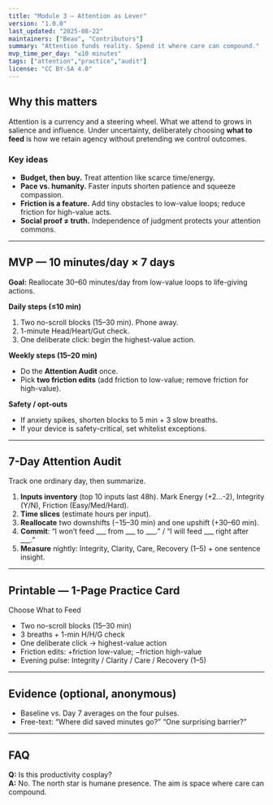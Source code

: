 ```yaml
---
title: "Module 3 — Attention as Lever"
version: "1.0.0"
last_updated: "2025-08-22"
maintainers: ["Beau", "Contributors"]
summary: "Attention funds reality. Spend it where care can compound."
mvp_time_per_day: "≤10 minutes"
tags: ["attention","practice","audit"]
license: "CC BY-SA 4.0"
---
```


## Why this matters
Attention is a currency and a steering wheel. What we attend to grows in salience and influence. Under uncertainty, deliberately choosing **what to feed** is how we retain agency without pretending we control outcomes.

### Key ideas
- **Budget, then buy.** Treat attention like scarce time/energy.
- **Pace vs. humanity.** Faster inputs shorten patience and squeeze compassion.
- **Friction is a feature.** Add tiny obstacles to low-value loops; reduce friction for high-value acts.
- **Social proof ≠ truth.** Independence of judgment protects your attention commons.

---

## MVP — 10 minutes/day × 7 days
**Goal:** Reallocate 30–60 minutes/day from low-value loops to life-giving actions.

**Daily steps (≤10 min)**
1. Two no-scroll blocks (15–30 min). Phone away.
2. 1-minute Head/Heart/Gut check.
3. One deliberate click: begin the highest-value action.

**Weekly steps (15–20 min)**
- Do the **Attention Audit** once.
- Pick **two friction edits** (add friction to low-value; remove friction for high-value).

**Safety / opt-outs**
- If anxiety spikes, shorten blocks to 5 min + 3 slow breaths.
- If your device is safety-critical, set whitelist exceptions.

---

## 7-Day Attention Audit
Track one ordinary day, then summarize.

1) **Inputs inventory** (top 10 inputs last 48h). Mark Energy (+2…-2), Integrity (Y/N), Friction (Easy/Med/Hard).  
2) **Time slices** (estimate hours per input).  
3) **Reallocate** two downshifts (−15–30 min) and one upshift (+30–60 min).  
4) **Commit**: “I won’t feed ___ from ___ to ___.” / “I will feed ___ right after ___.”  
5) **Measure** nightly: Integrity, Clarity, Care, Recovery (1–5) + one sentence insight.

---

## Printable — 1-Page Practice Card
Choose What to Feed
- Two no-scroll blocks (15–30 min)
- 3 breaths + 1-min H/H/G check
- One deliberate click → highest-value action
- Friction edits: +friction low-value; −friction high-value
- Evening pulse: Integrity / Clarity / Care / Recovery (1–5)

---

## Evidence (optional, anonymous)
- Baseline vs. Day 7 averages on the four pulses.
- Free-text: “Where did saved minutes go?” “One surprising barrier?”

---

## FAQ
**Q:** Is this productivity cosplay?  
**A:** No. The north star is humane presence. The aim is space where care can compound.
